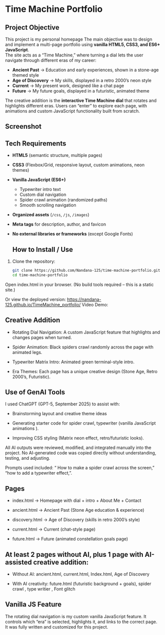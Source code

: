 # Time Machine Portfolio

## Project Objective
This project is my personal homepage 
The main objective was to design and implement a multi-page portfolio using **vanilla HTML5, CSS3, and ES6+ JavaScript**.  
The site acts as a “Time Machine,” where turning a dial lets the user navigate through different eras of my career:  
- **Ancient Past** → Education and early experiences, shown in a stone-age themed style  
- **Age of Discovery** → My skills, displayed in a retro 2000’s neon style  
- **Current** → My present work, designed like a chat page  
- **Future** → My future goals, displayed in a futuristic, animated theme  

The creative addition is the **interactive Time Machine dial** that rotates and highlights different eras. Users can “enter” to explore each page, with animations and custom JavaScript functionality built from scratch.

## Screenshot

## Tech Requirements
- **HTML5** (semantic structure, multiple pages)  
- **CSS3** (Flexbox/Grid, responsive layout, custom animations, neon themes)  
- **Vanilla JavaScript (ES6+)**  
  - Typewriter intro text  
  - Custom dial navigation  
  - Spider crawl animation (randomized paths)  
  - Smooth scrolling navigation  
- **Organized assets** (`/css`, `/js`, `/images`)  
- **Meta tags** for description, author, and favicon  
- **No external libraries or frameworks** (except Google Fonts)

  ## How to Install / Use
1. Clone the repository:  
   ```bash
   git clone https://github.com/Nandana-125/time-machine-portfolio.git
   cd time-machine-portfolio

 Open index.html in your browser.
(No build tools required – this is a static site.)

Or view the deployed version: https://nandana-125.github.io/TimeMachine_portfolio/
Video Demo:

## Creative Addition

- Rotating Dial Navigation: A custom JavaScript feature that highlights and changes pages when turned.

- Spider Animation: Black spiders crawl randomly across the page with animated legs.

- Typewriter Matrix Intro: Animated green terminal-style intro.

- Era Themes: Each page has a unique creative design (Stone Age, Retro 2000’s, Futuristic).

## Use of GenAI Tools

I used ChatGPT (GPT-5, September 2025) to assist with:

- Brainstorming layout and creative theme ideas

- Generating starter code for  spider crawl, typewriter (vanilla JavaScript animations ).

- Improving CSS styling (Matrix neon effect, retro/futuristic looks).

All AI outputs were reviewed, modified, and integrated manually into the project. No AI-generated code was copied directly without understanding, testing, and adjusting.

Prompts used included: “ How to make a spider crawl across the screen,” “how to add a typewriter effect,”. 

## Pages

- index.html → Homepage with dial + intro + About Me + Contact

- ancient.html → Ancient Past (Stone Age education & experience)

- discovery.html → Age of Discovery (skills in retro 2000’s style)

- current.html → Current (chat-style page)

- future.html → Future (animated constellation goals page)

## At least 2 pages without AI, plus 1 page with AI-assisted creative addition:

- Without AI: ancient.html, current.html, Index.html, Age of Discovery 

- With AI creativity: future.html (futuristic background + goals), spider crawl , type writier , Font glitch 

## Vanilla JS Feature

The rotating dial navigation is my custom vanilla JavaScript feature. It controls which “era” is selected, highlights it, and links to the correct page. It was fully written and customized for this project.





